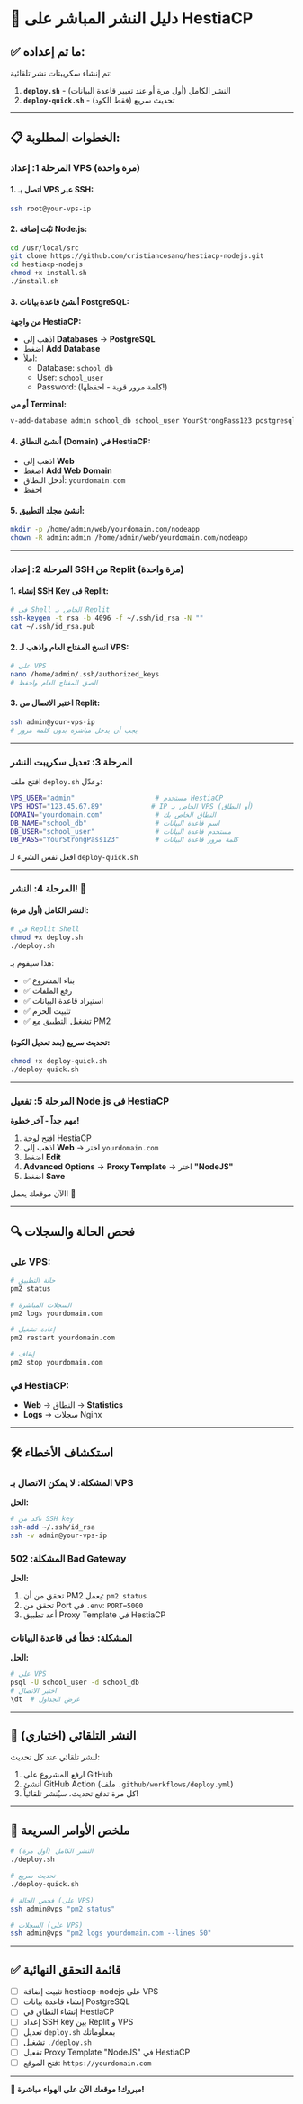 # 🚀 دليل النشر المباشر على HestiaCP

## ✅ ما تم إعداده:

تم إنشاء سكريبتات نشر تلقائية:

1. **`deploy.sh`** - النشر الكامل (أول مرة أو عند تغيير قاعدة البيانات)
2. **`deploy-quick.sh`** - تحديث سريع (فقط الكود)

---

## 📋 الخطوات المطلوبة:

### **المرحلة 1: إعداد VPS (مرة واحدة)**

#### 1. اتصل بـ VPS عبر SSH:
```bash
ssh root@your-vps-ip
```

#### 2. ثبّت إضافة Node.js:
```bash
cd /usr/local/src
git clone https://github.com/cristiancosano/hestiacp-nodejs.git
cd hestiacp-nodejs
chmod +x install.sh
./install.sh
```

#### 3. أنشئ قاعدة بيانات PostgreSQL:

**من واجهة HestiaCP:**
- اذهب إلى **Databases** → **PostgreSQL**
- اضغط **Add Database**
- املأ:
  - Database: `school_db`
  - User: `school_user`
  - Password: (كلمة مرور قوية - احفظها!)

**أو من Terminal:**
```bash
v-add-database admin school_db school_user YourStrongPass123 postgresql
```

#### 4. أنشئ النطاق (Domain) في HestiaCP:
- اذهب إلى **Web**
- اضغط **Add Web Domain**
- أدخل النطاق: `yourdomain.com`
- احفظ

#### 5. أنشئ مجلد التطبيق:
```bash
mkdir -p /home/admin/web/yourdomain.com/nodeapp
chown -R admin:admin /home/admin/web/yourdomain.com/nodeapp
```

---

### **المرحلة 2: إعداد SSH من Replit (مرة واحدة)**

#### 1. إنشاء SSH Key في Replit:
```bash
# في Shell الخاص بـ Replit
ssh-keygen -t rsa -b 4096 -f ~/.ssh/id_rsa -N ""
cat ~/.ssh/id_rsa.pub
```

#### 2. انسخ المفتاح العام واذهب لـ VPS:
```bash
# على VPS
nano /home/admin/.ssh/authorized_keys
# الصق المفتاح العام واحفظ
```

#### 3. اختبر الاتصال من Replit:
```bash
ssh admin@your-vps-ip
# يجب أن يدخل مباشرة بدون كلمة مرور
```

---

### **المرحلة 3: تعديل سكريبت النشر**

افتح ملف `deploy.sh` وعدّل:

```bash
VPS_USER="admin"                    # مستخدم HestiaCP
VPS_HOST="123.45.67.89"            # IP الخاص بـ VPS (أو النطاق)
DOMAIN="yourdomain.com"             # النطاق الخاص بك
DB_NAME="school_db"                 # اسم قاعدة البيانات
DB_USER="school_user"               # مستخدم قاعدة البيانات
DB_PASS="YourStrongPass123"         # كلمة مرور قاعدة البيانات
```

افعل نفس الشيء لـ `deploy-quick.sh`

---

### **المرحلة 4: النشر! 🚀**

#### **النشر الكامل (أول مرة):**
```bash
# في Replit Shell
chmod +x deploy.sh
./deploy.sh
```

هذا سيقوم بـ:
- ✅ بناء المشروع
- ✅ رفع الملفات
- ✅ استيراد قاعدة البيانات
- ✅ تثبيت الحزم
- ✅ تشغيل التطبيق مع PM2

#### **تحديث سريع (بعد تعديل الكود):**
```bash
chmod +x deploy-quick.sh
./deploy-quick.sh
```

---

### **المرحلة 5: تفعيل Node.js في HestiaCP**

**مهم جداً - آخر خطوة!**

1. افتح لوحة HestiaCP
2. اذهب إلى **Web** → اختر `yourdomain.com`
3. اضغط **Edit**
4. **Advanced Options** → **Proxy Template** → اختر **"NodeJS"**
5. اضغط **Save**

الآن موقعك يعمل! 🎉

---

## 🔍 فحص الحالة والسجلات

### على VPS:
```bash
# حالة التطبيق
pm2 status

# السجلات المباشرة
pm2 logs yourdomain.com

# إعادة تشغيل
pm2 restart yourdomain.com

# إيقاف
pm2 stop yourdomain.com
```

### في HestiaCP:
- **Web** → النطاق → **Statistics**
- **Logs** → سجلات Nginx

---

## 🛠️ استكشاف الأخطاء

### المشكلة: لا يمكن الاتصال بـ VPS
**الحل:**
```bash
# تأكد من SSH key
ssh-add ~/.ssh/id_rsa
ssh -v admin@your-vps-ip
```

### المشكلة: 502 Bad Gateway
**الحل:**
1. تحقق من أن PM2 يعمل: `pm2 status`
2. تحقق من Port في `.env`: `PORT=5000`
3. أعد تطبيق Proxy Template في HestiaCP

### المشكلة: خطأ في قاعدة البيانات
**الحل:**
```bash
# على VPS
psql -U school_user -d school_db
# اختبر الاتصال
\dt  # عرض الجداول
```

---

## 🎯 النشر التلقائي (اختياري)

لنشر تلقائي عند كل تحديث:

1. ارفع المشروع على GitHub
2. أنشئ GitHub Action (ملف `.github/workflows/deploy.yml`)
3. كل مرة تدفع تحديث، سيُنشر تلقائياً!

---

## 📝 ملخص الأوامر السريعة

```bash
# النشر الكامل (أول مرة)
./deploy.sh

# تحديث سريع
./deploy-quick.sh

# فحص الحالة (على VPS)
ssh admin@vps "pm2 status"

# السجلات (على VPS)
ssh admin@vps "pm2 logs yourdomain.com --lines 50"
```

---

## ✅ قائمة التحقق النهائية

- [ ] تثبيت إضافة hestiacp-nodejs على VPS
- [ ] إنشاء قاعدة بيانات PostgreSQL
- [ ] إنشاء النطاق في HestiaCP
- [ ] إعداد SSH key بين Replit و VPS
- [ ] تعديل `deploy.sh` بمعلوماتك
- [ ] تشغيل `./deploy.sh`
- [ ] تفعيل Proxy Template "NodeJS" في HestiaCP
- [ ] فتح الموقع: `https://yourdomain.com`

---

**🎉 مبروك! موقعك الآن على الهواء مباشرة!**
